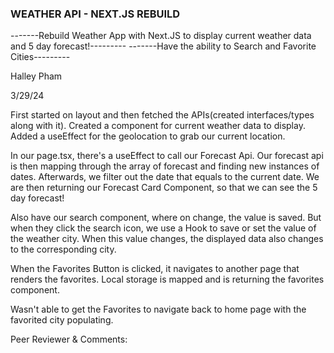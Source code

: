 ### WEATHER API - NEXT.JS REBUILD

-------Rebuild Weather App with Next.JS to display current weather data and 5 day forecast!---------
-------Have the ability to Search and Favorite Cities---------


Halley Pham


3/29/24


First started on layout and then fetched the APIs(created interfaces/types along with it). Created a component for current weather data to display. Added a useEffect for the geolocation to grab our current location. 

In our page.tsx, there's a useEffect to call our Forecast Api. Our forecast api is then mapping through the array of forecast and finding new instances of dates. Afterwards, we filter out the date that equals to the current date. We are then returning our Forecast Card Component, so that we can see the 5 day forecast!

Also have our search component, where on change, the value is saved. But when they click the search icon, we use a Hook to save or set the value of the weather city. When this value changes, the displayed data also changes to the corresponding city.

When the Favorites Button is clicked, it navigates to another page that renders the favorites. Local storage is mapped and is returning the favorites component.

Wasn't able to get the Favorites to navigate back to home page with the favorited city populating.


Peer Reviewer & Comments:

